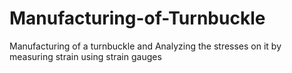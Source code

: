 # Manufacturing-of-Turnbuckle
Manufacturing of a turnbuckle and Analyzing the stresses on it by measuring strain using strain gauges
